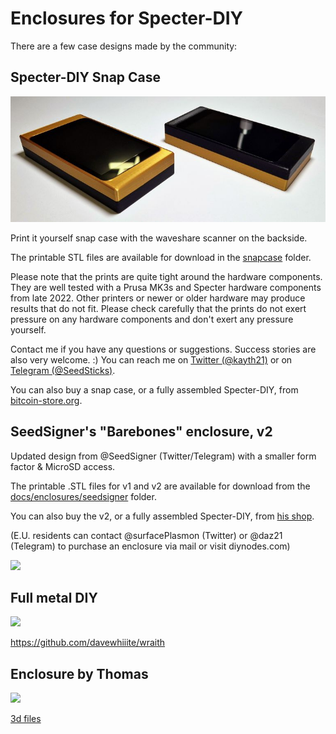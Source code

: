 # Enclosures for Specter-DIY

There are a few case designs made by the community:

## Specter-DIY Snap Case

![](../pictures/gallery/snap-case-double-2.jpg)

Print it yourself snap case with the waveshare scanner on the backside. 

The printable STL files are available for download in the [snapcase](./snapcase/) folder.

Please note that the prints are quite tight around the hardware components. They are well tested with a Prusa MK3s and Specter hardware components from late 2022. Other printers or newer or older hardware may produce results that do not fit. Please check carefully that the prints do not exert pressure on any hardware components and don't exert any pressure yourself. 

Contact me if you have any questions or suggestions. Success stories are also very welcome. :) You can reach me on [Twitter (@kayth21)](https://twitter.com/kayth21) or on [Telegram (@SeedSticks)](https://t.me/SeedSticks).

You can also buy a snap case, or a fully assembled Specter-DIY, from [bitcoin-store.org](https://bitcoin-store.org).

## SeedSigner's "Barebones" enclosure, v2

Updated design from @SeedSigner (Twitter/Telegram) with a smaller form factor & MicroSD access.

The printable .STL files for v1 and v2 are available for download from the [docs/enclosures/seedsigner](./seedsigner/) folder.

You can also buy the v2, or a fully assembled Specter-DIY, from [his shop](https://btc-hardware-solutions.square.site/).

(E.U. residents can contact @surfacePlasmon (Twitter) or @daz21 (Telegram) to purchase an enclosure via mail or visit diynodes.com)

![](../pictures/gallery/barebones_v2.png)

## Full metal DIY

![](../pictures/gallery/davewhiiite.jpg)

https://github.com/davewhiiite/wraith

## Enclosure by Thomas

![](../pictures/gallery/thomas.jpg)

[3d files](./thomas)
